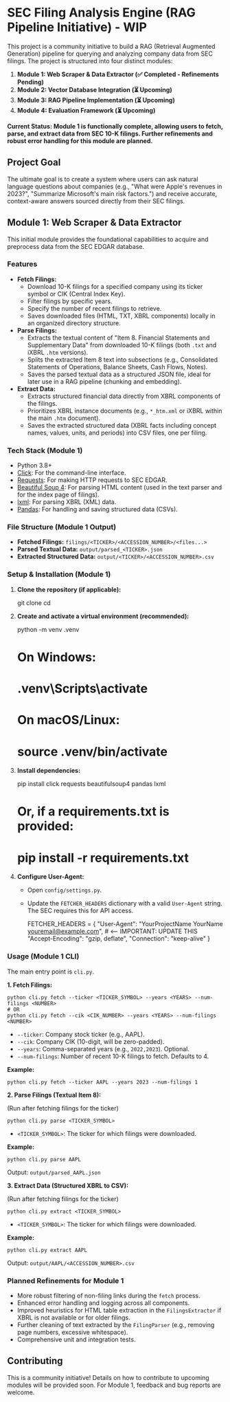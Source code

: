 # SEC Filing Analysis Engine (RAG Pipeline Initiative) - WIP

This project is a community initiative to build a RAG (Retrieval Augmented Generation) pipeline for querying and analyzing company data from SEC filings. The project is structured into four distinct modules:

1.  **Module 1: Web Scraper & Data Extractor (✅ Completed - Refinements Pending)**
2.  **Module 2: Vector Database Integration (⏳ Upcoming)**
3.  **Module 3: RAG Pipeline Implementation (⏳ Upcoming)**
4.  **Module 4: Evaluation Framework (⏳ Upcoming)**

**Current Status: Module 1 is functionally complete, allowing users to fetch, parse, and extract data from SEC 10-K filings. Further refinements and robust error handling for this module are planned.**

## Project Goal

The ultimate goal is to create a system where users can ask natural language questions about companies (e.g., "What were Apple's revenues in 2023?", "Summarize Microsoft's main risk factors.") and receive accurate, context-aware answers sourced directly from their SEC filings.

## Module 1: Web Scraper & Data Extractor

This initial module provides the foundational capabilities to acquire and preprocess data from the SEC EDGAR database.

### Features

*   **Fetch Filings:**
    *   Download 10-K filings for a specified company using its ticker symbol or CIK (Central Index Key).
    *   Filter filings by specific years.
    *   Specify the number of recent filings to retrieve.
    *   Saves downloaded files (HTML, TXT, XBRL components) locally in an organized directory structure.
*   **Parse Filings:**
    *   Extracts the textual content of "Item 8. Financial Statements and Supplementary Data" from downloaded 10-K filings (both `.txt` and iXBRL `.htm` versions).
    *   Splits the extracted Item 8 text into subsections (e.g., Consolidated Statements of Operations, Balance Sheets, Cash Flows, Notes).
    *   Saves the parsed textual data as a structured JSON file, ideal for later use in a RAG pipeline (chunking and embedding).
*   **Extract Data:**
    *   Extracts structured financial data directly from XBRL components of the filings.
    *   Prioritizes XBRL instance documents (e.g., `*_htm.xml` or iXBRL within the main `.htm` document).
    *   Saves the extracted structured data (XBRL facts including concept names, values, units, and periods) into CSV files, one per filing.

### Tech Stack (Module 1)

*   Python 3.8+
*   [Click](https://click.palletsprojects.com/): For the command-line interface.
*   [Requests](https://requests.readthedocs.io/): For making HTTP requests to SEC EDGAR.
*   [Beautiful Soup 4](https://www.crummy.com/software/BeautifulSoup/bs4/doc/): For parsing HTML content (used in the text parser and for the index page of filings).
*   [lxml](https://lxml.de/): For parsing XBRL (XML) data.
*   [Pandas](https://pandas.pydata.org/): For handling and saving structured data (CSVs).

### File Structure (Module 1 Output)

*   **Fetched Filings:** `filings/<TICKER>/<ACCESSION_NUMBER>/<files...>`
*   **Parsed Textual Data:** `output/parsed_<TICKER>.json`
*   **Extracted Structured Data:** `output/<TICKER>/<ACCESSION_NUMBER>.csv`

### Setup & Installation (Module 1)

1.  **Clone the repository (if applicable):**

    git clone <your-repo-url>
    cd <your-repo-name>

2.  **Create and activate a virtual environment (recommended):**

    python -m venv .venv
    # On Windows:
    # .venv\Scripts\activate
    # On macOS/Linux:
    # source .venv/bin/activate

3.  **Install dependencies:**

    pip install click requests beautifulsoup4 pandas lxml
    # Or, if a requirements.txt is provided:
    # pip install -r requirements.txt

4.  **Configure User-Agent:**
    *   Open `config/settings.py`.
    *   Update the `FETCHER_HEADERS` dictionary with a valid `User-Agent` string. The SEC requires this for API access.

        FETCHER_HEADERS = {
            "User-Agent": "YourProjectName YourName youremail@example.com", # <-- IMPORTANT: UPDATE THIS
            "Accept-Encoding": "gzip, deflate",
            "Connection": "keep-alive"
        }

### Usage (Module 1 CLI)

The main entry point is `cli.py`.

**1. Fetch Filings:**

    python cli.py fetch --ticker <TICKER_SYMBOL> --years <YEARS> --num-filings <NUMBER>
    # OR
    python cli.py fetch --cik <CIK_NUMBER> --years <YEARS> --num-filings <NUMBER>

*   `--ticker`: Company stock ticker (e.g., AAPL).
*   `--cik`: Company CIK (10-digit, will be zero-padded).
*   `--years`: Comma-separated years (e.g., `2022,2023`). Optional.
*   `--num-filings`: Number of recent 10-K filings to fetch. Defaults to 4.

**Example:**

    python cli.py fetch --ticker AAPL --years 2023 --num-filings 1

**2. Parse Filings (Textual Item 8):**

(Run after fetching filings for the ticker)

    python cli.py parse <TICKER_SYMBOL>

*   `<TICKER_SYMBOL>`: The ticker for which filings were downloaded.

**Example:**

    python cli.py parse AAPL

Output: `output/parsed_AAPL.json`

**3. Extract Data (Structured XBRL to CSV):**

(Run after fetching filings for the ticker)

    python cli.py extract <TICKER_SYMBOL>

*   `<TICKER_SYMBOL>`: The ticker for which filings were downloaded.

**Example:**

    python cli.py extract AAPL

Output: `output/AAPL/<ACCESSION_NUMBER>.csv`

### Planned Refinements for Module 1

*   More robust filtering of non-filing links during the `fetch` process.
*   Enhanced error handling and logging across all components.
*   Improved heuristics for HTML table extraction in the `FilingsExtractor` if XBRL is not available or for older filings.
*   Further cleaning of text extracted by the `FilingParser` (e.g., removing page numbers, excessive whitespace).
*   Comprehensive unit and integration tests.

## Contributing

This is a community initiative! Details on how to contribute to upcoming modules will be provided soon. For Module 1, feedback and bug reports are welcome.

